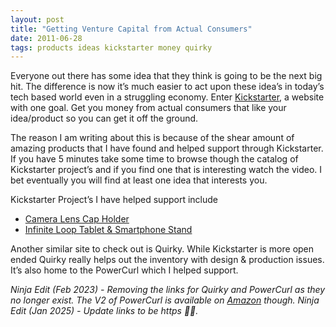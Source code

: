 ```yaml
---
layout: post
title: "Getting Venture Capital from Actual Consumers"
date: 2011-06-28
tags: products ideas kickstarter money quirky
---
```


Everyone out there has some idea that they think is going to be the next big hit. The difference is now it’s much easier to act upon these idea’s in today’s tech based world even in a struggling economy. Enter [Kickstarter](https://www.kickstarter.com/), a website with one goal. Get you money from actual consumers that like your idea/product so you can get it off the ground.

The reason I am writing about this is because of the shear amount of amazing products that I have found and helped support through Kickstarter. If you have 5 minutes take some time to browse though the catalog of Kickstarter project’s and if you find one that is interesting watch the video. I bet eventually you will find at least one idea that interests you.

Kickstarter Project’s I have helped support include

- [Camera Lens Cap Holder](https://www.kickstarter.com/projects/293194835/camera-lens-cap-holder)
- [Infinite Loop Tablet & Smartphone Stand](https://www.kickstarter.com/projects/1851768099/the-infinite-loop-tablet-and-smartphone-stand)

Another similar site to check out is Quirky. While Kickstarter is more open ended Quirky really helps out the inventory with design & production issues. It’s also home to the PowerCurl which I helped support.

_Ninja Edit (Feb 2023) - Removing the links for Quirky and PowerCurl as they no longer exist. The V2 of PowerCurl is available on [Amazon](https://www.amazon.com/Quirky-Powercurl-Organizer-Black-PPRCP-85BK/dp/B00KFS5UWU) though._
_Ninja Edit (Jan 2025) - Update links to be https 🤦‍♂️._
